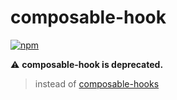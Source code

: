 # composable-hook
[![npm](https://img.shields.io/npm/v/composable-hook)](https://www.npmjs.com/package/composable-hook)

:warning: __composable-hook is deprecated.__

> instead of [composable-hooks](https://www.npmjs.com/package/composable-hook)